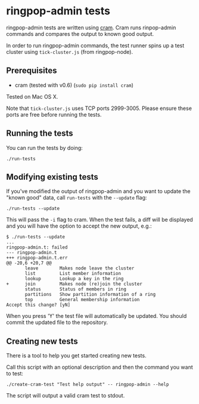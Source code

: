 ringpop-admin tests
===================

ringpop-admin tests are written using [cram](https://bitheap.org/cram/). Cram runs rinpop-admin commands and compares the output to known good output.

In order to run ringpop-admin commands, the test runner spins up a test cluster using `tick-cluster.js` (from ringpop-node).


Prerequisites
-------------

 * cram (tested with v0.6) (`sudo pip install cram`)

Tested on Mac OS X.

Note that `tick-cluster.js` uses TCP ports 2999-3005. Please ensure these ports are free before running the tests.


Running the tests
-----------------

You can run the tests by doing:

    ./run-tests

Modifying existing tests
------------------------

If you've modified the output of ringpop-admin and you want to update the "known good" data, call `run-tests` with the `--update` flag:

    ./run-tests --update

This will pass the `-i` flag to cram. When the test fails, a diff will be displayed and you will have the option to accept the new output, e.g.:

    $ ./run-tests --update
    ...
    ringpop-admin.t: failed
    --- ringpop-admin.t
    +++ ringpop-admin.t.err
    @@ -20,6 +20,7 @@
           leave        Makes node leave the cluster
           list         List member information
           lookup       Lookup a key in the ring
    +      join         Makes node (re)join the cluster
           status       Status of members in ring
           partitions   Show partition information of a ring
           top          General membership information
    Accept this change? [yN] 


When you press 'Y' the test file will automatically be updated. You should commit the updated file to the repository.

Creating new tests
------------------

There is a tool to help you get started creating new tests.

Call this script with an optional description and then the command you want to test:

    ./create-cram-test "Test help output" -- ringpop-admin --help

The script will output a valid cram test to stdout.
